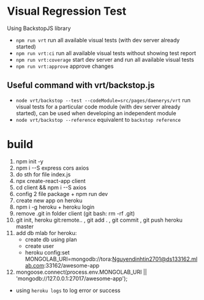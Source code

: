 # Visual Regression Test
Using BackstopJS library 

- `npm run vrt` run all available visual tests (with dev server already started)
- `npm run vrt:ci` run all available visual tests without showing test report
- `npm run vrt:coverage` start dev server and run all available visual tests
- `npm run vrt:approve` approve changes

## Useful command with vrt/backstop.js
- `node vrt/backstop --test --codeModule=src/pages/daenerys/vrt` run visual tests for a particular code module (with dev server already started), can be used when developing an independent module
- `node vrt/backstop --reference` equivalent to `backstop reference`


# build
1. npm init -y
2. npm i --S express cors axios
3. do sth for file index.js
4. npx create-react-app client
5. cd client && npm i --S axios
6. config 2 file package + npm run dev
7. create new app on heroku
8. npm i -g heroku + heroku login
9. remove .git in folder client (git bash: rm -rf .git) 
10. git init, heroku git:remote.. , git add . , git commit , git push heroku master
11. add db mlab for heroku: 
    + create db using plan 
    + create user 
    + heroku config:set MONGOLAB_URI=mongodb://tora:Nguyendinhtin2701@ds133162.mlab.com:33162/awesome-app
12. mongoose.connect(process.env.MONGOLAB_URI || 'mongodb://127.0.0.1:27017/awesome-app');

* using `heroku logs` to log error or success

